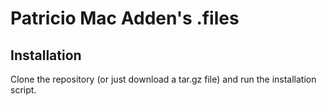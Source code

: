 # Patricio Mac Adden's .files

## Installation

Clone the repository (or just download a tar.gz file) and run the installation script.
